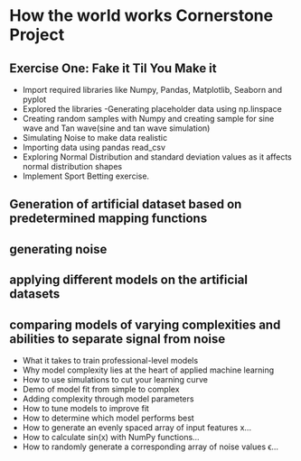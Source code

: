 # How the world works Cornerstone Project
## Exercise One: Fake it Til You Make it
- Import required libraries like Numpy, Pandas, Matplotlib, Seaborn and pyplot
- Explored the libraries
-Generating placeholder data using np.linspace
- Creating random samples with Numpy and creating sample for sine wave and Tan wave(sine and tan wave       simulation)
- Simulating Noise to make data realistic
- Importing data using pandas read_csv
- Exploring Normal Distribution and standard deviation values as it affects normal distribution shapes
- Implement Sport Betting exercise. 
## Generation of artificial dataset based on predetermined mapping functions
## generating noise
## applying different models on the artificial datasets

## comparing models of varying complexities and abilities to separate signal from noise


- What it takes to train professional-level models
- Why model complexity lies at the heart of applied machine learning
- How to use simulations to cut your learning curve
- Demo of model fit from simple to complex
- Adding complexity through model parameters
- How to tune models to improve fit
- How to determine which model performs best
- How to generate an evenly spaced array of input features x...
- How to calculate sin(x) with NumPy functions...
- How to randomly generate a corresponding array of noise values ϵ...



